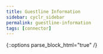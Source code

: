 ```yaml
---
title: Guestline Information
sidebar: cyclr_sidebar
permalink: guestline-information
tags: [connector]
---
```

{::options parse_block_html="true" /}
